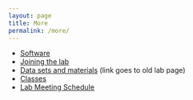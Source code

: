 ```yaml
---
layout: page
title: More
permalink: /more/
---
```


- [Software](/software/)
- [Joining the lab](/positions/)
- [Data sets and materials](http://wilke.openwetware.org/Materials.html) (link goes to old lab page)
- [Classes](/classes/)
- [Lab Meeting Schedule](lab_meetings.html)
